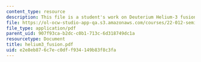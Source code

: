 ```yaml
---
content_type: resource
description: This file is a student's work on Deuterium Helium-3 fusion.
file: https://ol-ocw-studio-app-qa.s3.amazonaws.com/courses/22-012-seminar-fusion-and-plasma-physics-spring-2006/e2e8eb876c7ec0dff934149b83f8c3fa_helium3_fusion.pdf
file_type: application/pdf
parent_uid: 907f93ca-b2dc-c0b1-713c-6d318749dc1a
resourcetype: Document
title: helium3_fusion.pdf
uid: e2e8eb87-6c7e-c0df-f934-149b83f8c3fa
---
```

